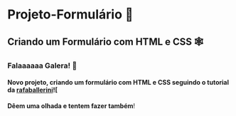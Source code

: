 # Projeto-Formulário 🤠

## Criando um Formulário com HTML e CSS 🕸️

### Falaaaaaa Galera! 👋

#### Novo projeto, criando um formulário com HTML e CSS seguindo o tutorial da [rafaballerini](https://www.youtube.com/watch?v=wwqOJ2o84S4&t=1034s&ab_channel=RafaellaBallerini)![

**Dêem uma olhada e tentem fazer também**!



